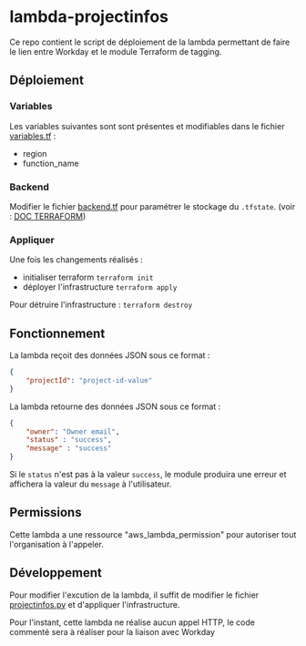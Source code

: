# lambda-projectinfos

Ce repo contient le script de déploiement de la lambda permettant de faire le lien entre Workday et le module Terraform de tagging.

## Déploiement

### Variables

Les variables suivantes sont sont présentes et modifiables dans le fichier [variables.tf](variables.tf) :

- region
- function_name

### Backend

Modifier le fichier [backend.tf](backend.tf) pour paramétrer le stockage du `.tfstate`. (voir : [DOC TERRAFORM](https://developer.hashicorp.com/terraform/language/settings/backends/configuration))

### Appliquer

Une fois les changements réalisés :

- initialiser terraform `terraform init`
- déployer l'infrastructure `terraform apply`

Pour détruire l'infrastructure : `terraform destroy`

## Fonctionnement

La lambda reçoit des données JSON sous ce format :

```json
{
    "projectId": "project-id-value"
}
```

La lambda retourne des données JSON sous ce format :

```json
{
    "owner": "Owner email",
    "status" : "success",
    "message" : "success"
}
```

Si le `status` n'est pas à la valeur `success`, le module produira une erreur et affichera la valeur du `message` à l'utilisateur.

## Permissions

Cette lambda a une ressource "aws_lambda_permission" pour autoriser tout l'organisation à l'appeler.

## Développement

Pour modifier l'excution de la lambda, il suffit de modifier le fichier [projectinfos.py](code/projectinfos.py) et d'appliquer l'infrastructure.

Pour l'instant, cette lambda ne réalise aucun appel HTTP, le code commenté sera à réaliser pour la liaison avec Workday
